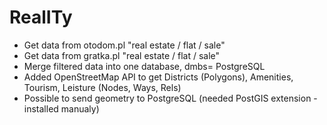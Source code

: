 # RealITy

- Get data from otodom.pl "real estate / flat / sale"
- Get data from gratka.pl "real estate / flat / sale"
- Merge filtered data into one database, dmbs= PostgreSQL
- Added OpenStreetMap API to get Districts (Polygons), Amenities, Tourism, Leisture (Nodes, Ways, Rels)
- Possible to send geometry to PostgreSQL (needed PostGIS extension - installed manualy)